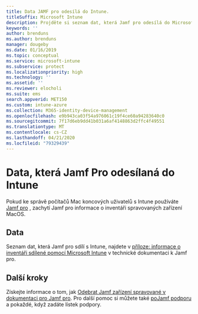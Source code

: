 ```yaml
---
title: Data JAMF pro odesílá do Intune.
titleSuffix: Microsoft Intune
description: Projděte si seznam dat, která Jamf pro odesílá do Microsoft Intune při integraci Jamf pro pro správu počítačů Mac s Intune.
keywords: ''
author: brenduns
ms.author: brenduns
manager: dougeby
ms.date: 01/16/2019
ms.topic: conceptual
ms.service: microsoft-intune
ms.subservice: protect
ms.localizationpriority: high
ms.technology: ''
ms.assetid: ''
ms.reviewer: elocholi
ms.suite: ems
search.appverid: MET150
ms.custom: intune-azure
ms.collection: M365-identity-device-management
ms.openlocfilehash: e9b943ca03f54a976061c19f4ce60a94283640c0
ms.sourcegitcommit: 7f17d6eb9dd41b031a6af4148863d2ffc4f49551
ms.translationtype: MT
ms.contentlocale: cs-CZ
ms.lasthandoff: 04/21/2020
ms.locfileid: "79329439"
---
```

# <a name="data-jamf-pro-sends-to-intune"></a>Data, která Jamf Pro odesílaná do Intune

Pokud ke správě počítačů Mac koncových uživatelů s Intune používáte [Jamf pro](https://www.jamf.com) , zachytí Jamf pro informace o inventáři spravovaných zařízení MacOS. 

## <a name="data"></a>Data  
Seznam dat, která Jamf pro sdílí s Intune, najdete v [příloze: informace o inventáři sdílené pomocí Microsoft Intune](https://docs.jamf.com/technical-papers/jamf-pro/microsoft-intune/10.9.0/Appendix__Inventory_Information_Shared_with_Microsoft_Intune.html) v technické dokumentaci k Jamf pro. 

<!--  
Jamf Pro reports the following information to Intune:  

* Device Azure AD ID
* JAMF Inventory State (inventory state of a computer checked in with Jamf Pro within the last 24 hours)
* OS Version
* User Azure AD ID
* Encrypted (FileVault 2)
* Gatekeeper Status
* Password: minimum number of character sets
* Password expiration (days)
* Password Type - simple, alphanumeric, or unknown
* Prevent Auto Login
* Required Passcode Length
* Password: number of previous passwords to prevent reuse
* System Integrity Protection
* Last Check-In Time
* Architecture Type
* Available RAM Slots
* Battery Capacity
* Boot ROM
* Bus Speed
* Cache Size
* Device Name
* Domain Join
* Jamf ID
* MAC address
* Make
* Model
* Model Identifier
* NIC Speed
* Number of Cores
* Number of Processors
* OS
* Platform
* Processor Speed
* Processor Type
* Secondary MAC Address
* Serial Number
* SMC Version
* Total RAM
* UDID
* User Email
--> 

<!-- 
You can remove a Jamf-managed device from the Intune console by selecting **Delete** in the **All devices** view. Bulk device deletion can be enabled by selecting multiple devices and clicking **Delete**.
-->

## <a name="next-steps"></a>Další kroky
Získejte informace o tom, jak [Odebrat Jamf zařízení spravované v dokumentaci pro Jamf pro](https://www.jamf.com/jamf-nation/articles/80/unmanaging-computers-while-preserving-their-inventory-information). Pro další pomoc si můžete také [poJamf podporu](https://www.jamf.com/support/) a pokaždé, když zadáte lístek podpory. 

